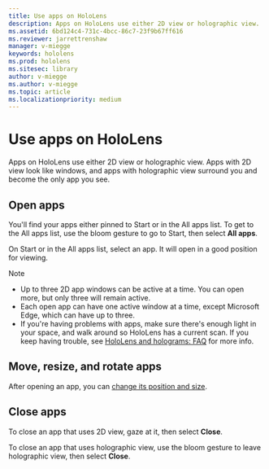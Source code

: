 ```yaml
---
title: Use apps on HoloLens
description: Apps on HoloLens use either 2D view or holographic view.
ms.assetid: 6bd124c4-731c-4bcc-86c7-23f9b67ff616
ms.reviewer: jarrettrenshaw
manager: v-miegge
keywords: hololens
ms.prod: hololens
ms.sitesec: library
author: v-miegge
ms.author: v-miegge
ms.topic: article
ms.localizationpriority: medium
---
```


# Use apps on HoloLens

Apps on HoloLens use either 2D view or holographic view. Apps with 2D view look like windows, and apps with holographic view surround you and become the only app you see.

## Open apps

You'll find your apps either pinned to Start or in the All apps list. To get to the All apps list, use the bloom gesture to go to Start, then select **All apps**.

On Start or in the All apps list, select an app. It will open in a good position for viewing.

>[!NOTE]
>- Up to three 2D app windows can be active at a time. You can open more, but only three will remain active.
>- Each open app can have one active window at a time, except Microsoft Edge, which can have up to three.
>- If you're having problems with apps, make sure there's enough light in your space, and walk around so HoloLens has a current scan. If you keep having trouble, see [HoloLens and holograms: FAQ](https://support.microsoft.com/help/13456/hololens-and-holograms-faq) for more info.

## Move, resize, and rotate apps

After opening an app, you can [change its position and size](https://support.microsoft.com/help/12634).

## Close apps

To close an app that uses 2D view, gaze at it, then select **Close**.

To close an app that uses holographic view, use the bloom gesture to leave holographic view, then select **Close**.
